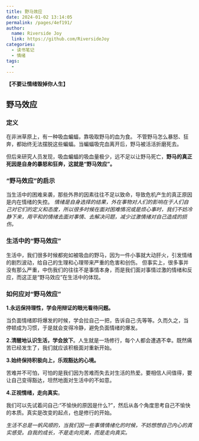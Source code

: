 ```yaml
---
title: 野马效应
date: 2024-01-02 13:14:05
permalink: /pages/4ef191/
author:
  name: Riverside Joy
  link: https://github.com/RiversideJoy
categories:
  - 读书笔记
  - 情绪
tags:
  - 
---
```

**【不要让情绪毁掉你人生】** 

## **野马效应** 

### 定义

在非洲草原上，有一种吸血蝙蝠，靠吸取野马的血为食。 不管野马怎么暴怒、狂奔，都始终无法摆脱这些蝙蝠。当蝙蝠吸完血离开后，野马被活活折磨死去。

 但后来研究人员发现，吸血蝙蝠的吸血量极少，远不足以让野马死亡，**野马的真正死因是自身的暴怒和狂奔，这就是“野马效应”。**

###  **“野马效应”的启示** 

当生活中的困难来袭，那些外界的因素往往不足以致命，导致危机产生的真正原因是内在情绪的失控。 *情绪是自身选择的结果，外在事物对人们的影响在于人们自己对它们的定义和态度，所以很多时候在面对困难情况或是烦心事时，我们不妨冷静下来，用平和的情绪去面对事情、去解决问题，减少过激情绪对自己造成的损伤。* 

### **生活中的“野马效应”** 

生活中，我们很多时候都宛如被吸血的野马，因为一件小事就大动肝火，引发情绪的剧烈波动，给自己的生理和心理带来严重的危害和创伤。 但事实上，很多事并没有那么严重，中伤我们的往往不是事情本身，而是我们面对事情过激的情绪和反应，而这正是“野马效应”在生活中的体现。 

### **如何应对“野马效应”**

 **1.永远保持理性，学会用辩证的眼光看待问题。**

当负面情绪即将爆发的时候，学会拉自己一把，告诉自己:先等等。久而久之，当停顿成为习惯，于是就会变得冷静，避免负面情绪的爆发。

**2.清醒地认识生活，学会放下**。人生就是一场修行，每个人都会遭遇不幸。既然痛苦已经发生了，我们就应该积极面对重新开始。

**3.始终保持积极向上，乐观豁达的心境。**

苦难并不可怕，可怕的是我们因为苦难而失去对生活的热爱。要相信人间值得，要让自己变得豁达，坦然地面对生活中的不如意。

**4.正视情绪，走向真实**。

我们可以先试着问自己:“不愉快的原因是什么?”，然后从各个角度思考自己不愉快的本质。真实是改变的起点，也是修行的开始。

*生活不总是一帆风顺的，当我们因一些事情情绪化的时候，不妨想想自己内心的真实感受。自我的成长，不是走向完美，而是走向真实。*